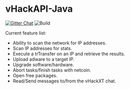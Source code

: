 # vHackAPI-Java
[![Gitter Chat](https://badges.gitter.im/owner/repo.png)](https://gitter.im/vHack-API/vHackAPI-Java) ![Build](https://travis-ci.org/vHack-API/vHackAPI-Python.svg?branch=master)

Current feature list:
- Ability to scan the network for IP addresses.
- Scan IP addresses for stats.
- Execute a trTransfer on an IP and retrieve the results.
- Upload adware to a target IP.
- Upgrade software/hardware.
- Abort tasks/finish tasks with netcoin.
- Open free packages.
- Read/Send messages to/from the vHackXT chat.
